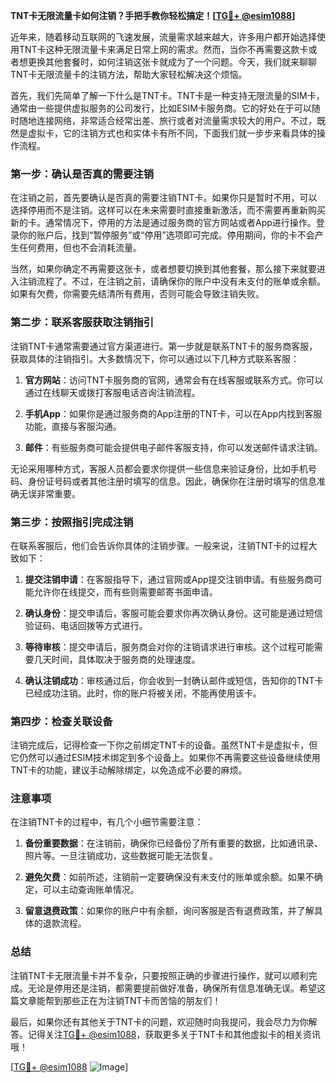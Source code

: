 **TNT卡无限流量卡如何注销？手把手教你轻松搞定！[[TG💪+ @esim1088](https://t.me/s/esim1088)]**

近年来，随着移动互联网的飞速发展，流量需求越来越大，许多用户都开始选择使用TNT卡这种无限流量卡来满足日常上网的需求。然而，当你不再需要这款卡或者想更换其他套餐时，如何注销这张卡就成为了一个问题。今天，我们就来聊聊TNT卡无限流量卡的注销方法，帮助大家轻松解决这个烦恼。

首先，我们先简单了解一下什么是TNT卡。TNT卡是一种支持无限流量的SIM卡，通常由一些提供虚拟服务的公司发行，比如ESIM卡服务商。它的好处在于可以随时随地连接网络，非常适合经常出差、旅行或者对流量需求较大的用户。不过，既然是虚拟卡，它的注销方式也和实体卡有所不同，下面我们就一步步来看具体的操作流程。

### 第一步：确认是否真的需要注销

在注销之前，首先要确认是否真的需要注销TNT卡。如果你只是暂时不用，可以选择停用而不是注销。这样可以在未来需要时直接重新激活，而不需要再重新购买新的卡。通常情况下，停用的方法是通过服务商的官方网站或者App进行操作。登录你的账户后，找到“暂停服务”或“停用”选项即可完成。停用期间，你的卡不会产生任何费用，但也不会消耗流量。

当然，如果你确定不再需要这张卡，或者想要切换到其他套餐，那么接下来就要进入注销流程了。不过，在注销之前，请确保你的账户中没有未支付的账单或余额。如果有欠费，你需要先结清所有费用，否则可能会导致注销失败。

### 第二步：联系客服获取注销指引

注销TNT卡通常需要通过官方渠道进行。第一步就是联系TNT卡的服务商客服，获取具体的注销指引。大多数情况下，你可以通过以下几种方式联系客服：

1. **官方网站**：访问TNT卡服务商的官网，通常会有在线客服或联系方式。你可以通过在线聊天或拨打客服电话咨询注销流程。
   
2. **手机App**：如果你是通过服务商的App注册的TNT卡，可以在App内找到客服功能，直接与客服沟通。

3. **邮件**：有些服务商可能会提供电子邮件客服支持，你可以发送邮件请求注销。

无论采用哪种方式，客服人员都会要求你提供一些信息来验证身份，比如手机号码、身份证号码或者其他注册时填写的信息。因此，确保你在注册时填写的信息准确无误非常重要。

### 第三步：按照指引完成注销

在联系客服后，他们会告诉你具体的注销步骤。一般来说，注销TNT卡的过程大致如下：

1. **提交注销申请**：在客服指导下，通过官网或App提交注销申请。有些服务商可能允许你在线提交，而有些则需要邮寄书面申请。

2. **确认身份**：提交申请后，客服可能会要求你再次确认身份。这可能是通过短信验证码、电话回拨等方式进行。

3. **等待审核**：提交申请后，服务商会对你的注销请求进行审核。这个过程可能需要几天时间，具体取决于服务商的处理速度。

4. **确认注销成功**：审核通过后，你会收到一封确认邮件或短信，告知你的TNT卡已经成功注销。此时，你的账户将被关闭，不能再使用该卡。

### 第四步：检查关联设备

注销完成后，记得检查一下你之前绑定TNT卡的设备。虽然TNT卡是虚拟卡，但它仍然可以通过ESIM技术绑定到多个设备上。如果你不再需要这些设备继续使用TNT卡的功能，建议手动解除绑定，以免造成不必要的麻烦。

### 注意事项

在注销TNT卡的过程中，有几个小细节需要注意：

1. **备份重要数据**：在注销前，确保你已经备份了所有重要的数据，比如通讯录、照片等。一旦注销成功，这些数据可能无法恢复。

2. **避免欠费**：如前所述，注销前一定要确保没有未支付的账单或余额。如果不确定，可以主动查询账单情况。

3. **留意退费政策**：如果你的账户中有余额，询问客服是否有退费政策，并了解具体的退款流程。

### 总结

注销TNT卡无限流量卡并不复杂，只要按照正确的步骤进行操作，就可以顺利完成。无论是停用还是注销，都需要提前做好准备，确保所有信息准确无误。希望这篇文章能帮到那些正在为注销TNT卡而苦恼的朋友们！

最后，如果你还有其他关于TNT卡的问题，欢迎随时向我提问，我会尽力为你解答。记得关注[TG💪+ @esim1088](https://t.me/s/esim1088)，获取更多关于TNT卡和其他虚拟卡的相关资讯哦！

[[TG💪+ @esim1088](https://t.me/s/esim1088) ![Image](https://i.postimg.cc/4NQfJmqS/Snipaste-2025-05-13-00-14-12.png)]